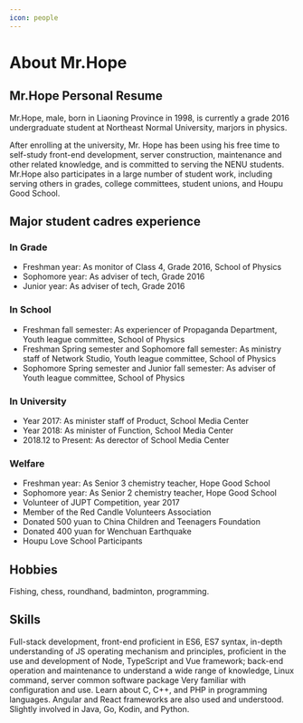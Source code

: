 ```yaml
---
icon: people
---
```


# About Mr.Hope

## Mr.Hope Personal Resume

Mr.Hope, male, born in Liaoning Province in 1998, is currently a grade 2016 undergraduate student at Northeast Normal University, marjors in physics.

After enrolling at the university, Mr. Hope has been using his free time to self-study front-end development, server construction, maintenance and other related knowledge, and is committed to serving the NENU students. Mr.Hope also participates in a large number of student work, including serving others in grades, college committees, student unions, and Houpu Good School.

## Major student cadres experience

### In Grade

- Freshman year: As monitor of Class 4, Grade 2016, School of Physics
- Sophomore year: As adviser of tech, Grade 2016
- Junior year: As adviser of tech, Grade 2016

### In School

- Freshman fall semester: As experiencer of Propaganda Department, Youth league committee, School of Physics
- Freshman Spring semester and Sophomore fall semester: As ministry staff of Network Studio, Youth league committee, School of Physics
- Sophomore Spring semester and Junior fall semester: As adviser of Youth league committee, School of Physics

### In University

- Year 2017: As minister staff of Product, School Media Center
- Year 2018: As minister of Function, School Media Center
- 2018.12 to Present: As derector of School Media Center

### Welfare

- Freshman year: As Senior 3 chemistry teacher, Hope Good School
- Sophomore year: As Senior 2 chemistry teacher, Hope Good School
- Volunteer of JUPT Competition, year 2017
- Member of the Red Candle Volunteers Association
- Donated 500 yuan to China Children and Teenagers Foundation
- Donated 400 yuan for Wenchuan Earthquake
- Houpu Love School Participants

## Hobbies

Fishing, chess, roundhand, badminton, programming.

## Skills

Full-stack development, front-end proficient in ES6, ES7 syntax, in-depth understanding of JS operating mechanism and principles, proficient in the use and development of Node, TypeScript and Vue framework; back-end operation and maintenance to understand a wide range of knowledge, Linux command, server common software package Very familiar with configuration and use. Learn about C, C++, and PHP in programming languages. Angular and React frameworks are also used and understood. Slightly involved in Java, Go, Kodin, and Python.
